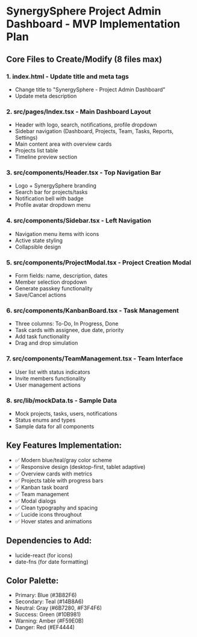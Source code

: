 # SynergySphere Project Admin Dashboard - MVP Implementation Plan

## Core Files to Create/Modify (8 files max)

### 1. **index.html** - Update title and meta tags
- Change title to "SynergySphere - Project Admin Dashboard"
- Update meta description

### 2. **src/pages/Index.tsx** - Main Dashboard Layout
- Header with logo, search, notifications, profile dropdown
- Sidebar navigation (Dashboard, Projects, Team, Tasks, Reports, Settings)
- Main content area with overview cards
- Projects list table
- Timeline preview section

### 3. **src/components/Header.tsx** - Top Navigation Bar
- Logo + SynergySphere branding
- Search bar for projects/tasks
- Notification bell with badge
- Profile avatar dropdown menu

### 4. **src/components/Sidebar.tsx** - Left Navigation
- Navigation menu items with icons
- Active state styling
- Collapsible design

### 5. **src/components/ProjectModal.tsx** - Project Creation Modal
- Form fields: name, description, dates
- Member selection dropdown
- Generate passkey functionality
- Save/Cancel actions

### 6. **src/components/KanbanBoard.tsx** - Task Management
- Three columns: To-Do, In Progress, Done
- Task cards with assignee, due date, priority
- Add task functionality
- Drag and drop simulation

### 7. **src/components/TeamManagement.tsx** - Team Interface
- User list with status indicators
- Invite members functionality
- User management actions

### 8. **src/lib/mockData.ts** - Sample Data
- Mock projects, tasks, users, notifications
- Status enums and types
- Sample data for all components

## Key Features Implementation:
- ✅ Modern blue/teal/gray color scheme
- ✅ Responsive design (desktop-first, tablet adaptive)
- ✅ Overview cards with metrics
- ✅ Projects table with progress bars
- ✅ Kanban task board
- ✅ Team management
- ✅ Modal dialogs
- ✅ Clean typography and spacing
- ✅ Lucide icons throughout
- ✅ Hover states and animations

## Dependencies to Add:
- lucide-react (for icons)
- date-fns (for date formatting)

## Color Palette:
- Primary: Blue (#3B82F6)
- Secondary: Teal (#14B8A6)
- Neutral: Gray (#6B7280, #F3F4F6)
- Success: Green (#10B981)
- Warning: Amber (#F59E0B)
- Danger: Red (#EF4444)